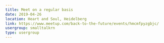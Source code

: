 ```yaml
---
title: Meet on a regular basis
date: 2019-04-26
location: Heart and Soul, Heidelberg
link: https://www.meetup.com/back-to-the-future/events/hmcmfpyzgbjc/
usergroup: smalltalkrn
type: usergroup
---
```

